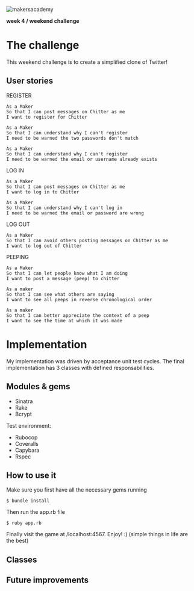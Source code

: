 ![makersacademy](media/ma_logo.png)

**week 4 / weekend challenge**

# The challenge

This weekend challenge is to create a simplified clone of Twitter!

## User stories

REGISTER

```
As a Maker
So that I can post messages on Chitter as me
I want to register for Chitter

As a Maker
So that I can understand why I can't register
I need to be warned the two passwords don't match

As a Maker
So that I can understand why I can't register
I need to be warned the email or username already exists

```
LOG IN

```
As a Maker
So that I can post messages on Chitter as me
I want to log in to Chitter

As a Maker
So that I can understand why I can't log in
I need to be warned the email or password are wrong

```
LOG OUT

```
As a Maker
So that I can avoid others posting messages on Chitter as me
I want to log out of Chitter

```
PEEPING

```
As a Maker
So that I can let people know what I am doing  
I want to post a message (peep) to chitter

As a maker
So that I can see what others are saying  
I want to see all peeps in reverse chronological order

As a maker
So that I can better appreciate the context of a peep
I want to see the time at which it was made

```

# Implementation

My implementation was driven by acceptance unit test cycles. The final implementation has 3 classes with defined responsabilities.

## Modules & gems

* Sinatra
* Rake
* Bcrypt

Test environment:
* Rubocop
* Coveralls
* Capybara
* Rspec

## How to use it
Make sure you first have all the necessary gems running
```
$ bundle install
```
Then run the app.rb file
```
$ ruby app.rb
```
Finally visit the game at /localhost:4567. Enjoy! :) (simple things in life are the best)


## Classes



## Future improvements
